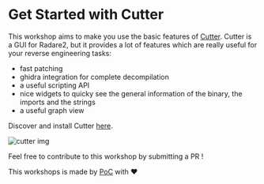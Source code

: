 # Get Started with Cutter

This workshop aims to make you use the basic features of [Cutter](https://cutter.re). Cutter is a GUI for Radare2, but it provides a lot of features which are really useful for your reverse engineering tasks:
* fast patching
* ghidra integration for complete decompilation
* a useful scripting API
* nice widgets to quicky see the general information of the binary, the imports and the strings
* a useful graph view

Discover and install Cutter [here](https://cutter.re).

![cutter img](https://cutter.re/assets/images/cutter_head_light_theme.png)

Feel free to contribute to this workshop by submitting a PR !

This workshops is made by [PoC](https://github.com/PoCInnovation) with :heart:


